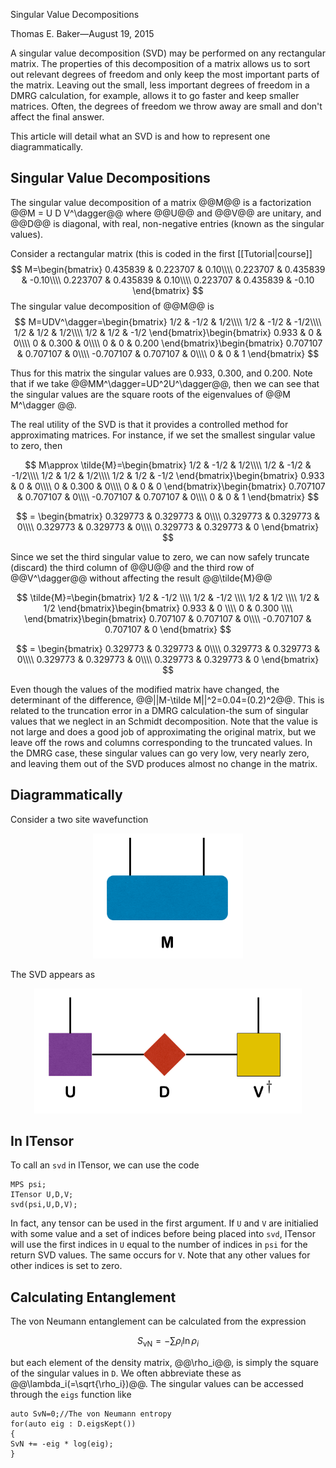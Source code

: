 <span class='article_title'>Singular Value Decompositions</span>

<span class='article_sig'>Thomas E. Baker&mdash;August 19, 2015</span>

A singular value decomposition (SVD) may be performed on any rectangular matrix.  The properties of this decomposition of a matrix allows us to sort out relevant degrees of freedom and only keep the most important parts of the matrix.  Leaving out the small, less important degrees of freedom in a DMRG calculation, for example, allows it to go faster and keep smaller matrices.  Often, the degrees of freedom we throw away are small and don't affect the final answer.

This article will detail what an SVD is and how to represent one diagrammatically.

## Singular Value Decompositions

The singular value decomposition of a matrix @@M@@ is a factorization @@M = U D V^\dagger@@ where
@@U@@ and @@V@@ are unitary, and @@D@@ is diagonal, with real, non-negative entries (known as the singular values).

Consider a rectangular matrix (this is coded in the first [[Tutorial|course]]
$$
M=\begin{bmatrix}
0.435839 & 0.223707 & 0.10\\\\
0.223707 & 0.435839 & -0.10\\\\
0.223707 & 0.435839 & 0.10\\\\
0.223707 & 0.435839 & -0.10
\end{bmatrix}
$$
The singular value decomposition of @@M@@ is 
$$
M=UDV^\dagger=\begin{bmatrix}
1/2 & -1/2 & 1/2\\\\
1/2 & -1/2 & -1/2\\\\
1/2 & 1/2 & 1/2\\\\
1/2 & 1/2 & -1/2
\end{bmatrix}\begin{bmatrix}
0.933 & 0 & 0\\\\
0 & 0.300 & 0\\\\
0 & 0 & 0.200
\end{bmatrix}\begin{bmatrix}
0.707107 & 0.707107 & 0\\\\
-0.707107 & 0.707107 & 0\\\\
0 & 0 & 1
\end{bmatrix}
$$

Thus for this matrix the singular values are 0.933, 0.300, and 0.200. Note that if we take @@MM^\dagger=UD^2U^\dagger@@, then we can see that the singular values are the square roots of the eigenvalues of @@M M^\dagger @@.

The real utility of the SVD is that it provides a controlled method for approximating matrices.
For instance, if we set the smallest singular value to zero, then 

$$
M\approx \tilde{M}=\begin{bmatrix}
1/2 & -1/2 & 1/2\\\\
1/2 & -1/2 & -1/2\\\\
1/2 & 1/2 & 1/2\\\\
1/2 & 1/2 & -1/2
\end{bmatrix}\begin{bmatrix}
0.933 & 0 & 0\\\\
0 & 0.300 & 0\\\\
0 & 0 & 0
\end{bmatrix}\begin{bmatrix}
0.707107 & 0.707107 & 0\\\\
-0.707107 & 0.707107 & 0\\\\
0 & 0 & 1
\end{bmatrix}
$$

$$
= \begin{bmatrix}
0.329773 & 0.329773 & 0\\\\
0.329773 & 0.329773 & 0\\\\
0.329773 & 0.329773 & 0\\\\
0.329773 & 0.329773 & 0
\end{bmatrix}
$$

Since we set the third singular value to zero, we can now safely truncate (discard) the third 
column of @@U@@ and the third row of @@V^\dagger@@ without affecting the result @@\tilde{M}@@

$$
\tilde{M}=\begin{bmatrix}
1/2 & -1/2 \\\\
1/2 & -1/2 \\\\
1/2 & 1/2  \\\\
1/2 & 1/2  
\end{bmatrix}\begin{bmatrix}
0.933 & 0 \\\\
0 & 0.300 \\\\
\end{bmatrix}\begin{bmatrix}
0.707107 & 0.707107 & 0\\\\
-0.707107 & 0.707107 & 0
\end{bmatrix}
$$

$$
= \begin{bmatrix}
0.329773 & 0.329773 & 0\\\\
0.329773 & 0.329773 & 0\\\\
0.329773 & 0.329773 & 0\\\\
0.329773 & 0.329773 & 0
\end{bmatrix}
$$

Even though the values of the modified matrix have changed, the determinant of the difference, @@||M-\tilde M||^2=0.04=(0.2)^2@@.  This is related to the truncation error in a DMRG calculation-the sum of singular values that we neglect in an Schmidt decomposition.  Note that the value is not large and does a good job of approximating the original matrix, but we leave off the rows and columns corresponding to the truncated values.  In the DMRG case, these singular values can go very low, very nearly zero, and leaving them out of the SVD produces almost no change in the matrix.

## Diagrammatically

Consider a two site wavefunction

<p align="center"><img src="docs/tutorials/SVD/singlet.png" alt="SVD Diagram" style="height: 200px;"/></p>

The SVD appears as

<p align="center"><img src="docs/tutorials/SVD/SVD.png" alt="SVD Diagram" style="height: 200px;"/></p>

## In ITensor

To call an `svd` in ITensor, we can use the code

    MPS psi;
    ITensor U,D,V;
    svd(psi,U,D,V);

In fact, any tensor can be used in the first argument. If `U` and `V` are initialied with some value and a set of indices before being placed into `svd`, ITensor will use the first indices in `U` equal to the number of indices in `psi` for the return SVD values.  The same occurs for `V`.  Note that any other values for other indices is set to zero.

## Calculating Entanglement

The von Neumann entanglement can be calculated from the expression

$$
S_\mathrm{vN}=-\sum \rho_i \ln\rho_i
$$

but each element of the density matrix, @@\rho_i@@, is simply the square of the singular values in `D`.  We often abbreviate these as @@\lambda_i(=\sqrt{\rho_i})@@.  The singular values can be accessed through the `eigs` function like

    auto SvN=0;//The von Neumann entropy
    for(auto eig : D.eigsKept())
    {
    SvN += -eig * log(eig);
    } 


